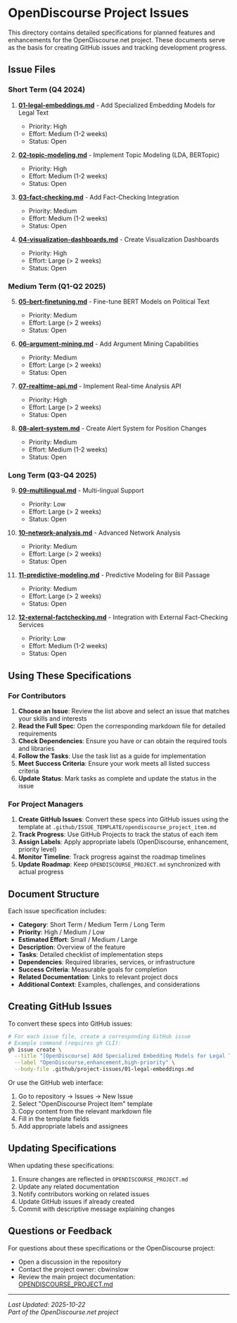 # OpenDiscourse Project Issues

This directory contains detailed specifications for planned features and enhancements for the OpenDiscourse.net project. These documents serve as the basis for creating GitHub issues and tracking development progress.

## Issue Files

### Short Term (Q4 2024)

1. **[01-legal-embeddings.md](01-legal-embeddings.md)** - Add Specialized Embedding Models for Legal Text
   - Priority: High
   - Effort: Medium (1-2 weeks)
   - Status: Open

2. **[02-topic-modeling.md](02-topic-modeling.md)** - Implement Topic Modeling (LDA, BERTopic)
   - Priority: High
   - Effort: Medium (1-2 weeks)
   - Status: Open

3. **[03-fact-checking.md](03-fact-checking.md)** - Add Fact-Checking Integration
   - Priority: Medium
   - Effort: Medium (1-2 weeks)
   - Status: Open

4. **[04-visualization-dashboards.md](04-visualization-dashboards.md)** - Create Visualization Dashboards
   - Priority: High
   - Effort: Large (> 2 weeks)
   - Status: Open

### Medium Term (Q1-Q2 2025)

5. **[05-bert-finetuning.md](05-bert-finetuning.md)** - Fine-tune BERT Models on Political Text
   - Priority: Medium
   - Effort: Large (> 2 weeks)
   - Status: Open

6. **[06-argument-mining.md](06-argument-mining.md)** - Add Argument Mining Capabilities
   - Priority: Medium
   - Effort: Large (> 2 weeks)
   - Status: Open

7. **[07-realtime-api.md](07-realtime-api.md)** - Implement Real-time Analysis API
   - Priority: High
   - Effort: Large (> 2 weeks)
   - Status: Open

8. **[08-alert-system.md](08-alert-system.md)** - Create Alert System for Position Changes
   - Priority: Medium
   - Effort: Medium (1-2 weeks)
   - Status: Open

### Long Term (Q3-Q4 2025)

9. **[09-multilingual.md](09-multilingual.md)** - Multi-lingual Support
   - Priority: Low
   - Effort: Large (> 2 weeks)
   - Status: Open

10. **[10-network-analysis.md](10-network-analysis.md)** - Advanced Network Analysis
    - Priority: Medium
    - Effort: Large (> 2 weeks)
    - Status: Open

11. **[11-predictive-modeling.md](11-predictive-modeling.md)** - Predictive Modeling for Bill Passage
    - Priority: Medium
    - Effort: Large (> 2 weeks)
    - Status: Open

12. **[12-external-factchecking.md](12-external-factchecking.md)** - Integration with External Fact-Checking Services
    - Priority: Low
    - Effort: Medium (1-2 weeks)
    - Status: Open

## Using These Specifications

### For Contributors

1. **Choose an Issue**: Review the list above and select an issue that matches your skills and interests
2. **Read the Full Spec**: Open the corresponding markdown file for detailed requirements
3. **Check Dependencies**: Ensure you have or can obtain the required tools and libraries
4. **Follow the Tasks**: Use the task list as a guide for implementation
5. **Meet Success Criteria**: Ensure your work meets all listed success criteria
6. **Update Status**: Mark tasks as complete and update the status in the issue

### For Project Managers

1. **Create GitHub Issues**: Convert these specs into GitHub issues using the template at `.github/ISSUE_TEMPLATE/opendiscourse_project_item.md`
2. **Track Progress**: Use GitHub Projects to track the status of each item
3. **Assign Labels**: Apply appropriate labels (OpenDiscourse, enhancement, priority level)
4. **Monitor Timeline**: Track progress against the roadmap timelines
5. **Update Roadmap**: Keep `OPENDISCOURSE_PROJECT.md` synchronized with actual progress

## Document Structure

Each issue specification includes:

- **Category**: Short Term / Medium Term / Long Term
- **Priority**: High / Medium / Low
- **Estimated Effort**: Small / Medium / Large
- **Description**: Overview of the feature
- **Tasks**: Detailed checklist of implementation steps
- **Dependencies**: Required libraries, services, or infrastructure
- **Success Criteria**: Measurable goals for completion
- **Related Documentation**: Links to relevant project docs
- **Additional Context**: Examples, challenges, and considerations

## Creating GitHub Issues

To convert these specs into GitHub issues:

```bash
# For each issue file, create a corresponding GitHub issue
# Example command (requires gh CLI):
gh issue create \
  --title "[OpenDiscourse] Add Specialized Embedding Models for Legal Text" \
  --label "OpenDiscourse,enhancement,high-priority" \
  --body-file .github/project-issues/01-legal-embeddings.md
```

Or use the GitHub web interface:
1. Go to repository → Issues → New Issue
2. Select "OpenDiscourse Project Item" template
3. Copy content from the relevant markdown file
4. Fill in the template fields
5. Add appropriate labels and assignees

## Updating Specifications

When updating these specifications:

1. Ensure changes are reflected in `OPENDISCOURSE_PROJECT.md`
2. Update any related documentation
3. Notify contributors working on related issues
4. Update GitHub issues if already created
5. Commit with descriptive message explaining changes

## Questions or Feedback

For questions about these specifications or the OpenDiscourse project:
- Open a discussion in the repository
- Contact the project owner: cbwinslow
- Review the main project documentation: [OPENDISCOURSE_PROJECT.md](../../OPENDISCOURSE_PROJECT.md)

---

*Last Updated: 2025-10-22*  
*Part of the OpenDiscourse.net project*
